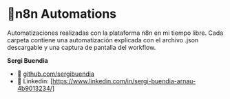 # 🚀n8n Automations

Automatizaciones realizadas con la plataforma n8n en mi tiempo libre. Cada carpeta contiene una automatización explicada con el archivo .json descargable y una captura de pantalla del workflow.

**Sergi Buendia**  
- 🔗 [github.com/sergibuendia](https://github.com/sergibuendia)
- 🔗 Linkedin: [https://www.linkedin.com/in/sergi-buendia-arnau-4b9013234/]
